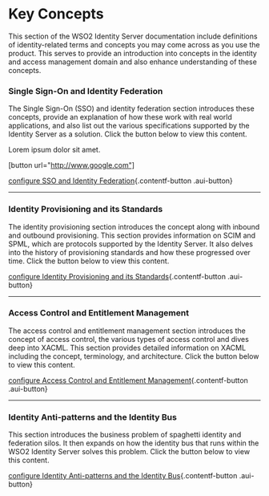 # Key Concepts

This section of the WSO2 Identity Server documentation include
definitions of identity-related terms and concepts you may come across
as you use the product. This serves to provide an introduction into
concepts in the identity and access management domain and also enhance
understanding of these concepts.


### Single Sign-On and Identity Federation

The Single Sign-On (SSO) and identity federation section introduces
these concepts, provide an explanation of how these work with real world
applications, and also list out the various specifications supported by
the Identity Server as a solution. Click the button below to view this
content.

Lorem ipsum dolor sit amet.

[button url="http://www.google.com"]

[configure SSO and Identity
Federation](../../getting-started/single-sign-on-and-identity-federation){.contentf-button
.aui-button}

------------------------------------------------------------------------

### Identity Provisioning and its Standards

The identity provisioning section introduces the concept along with
inbound and outbound provisioning. This section provides information on
SCIM and SPML, which are protocols supported by the Identity Server. It
also delves into the history of provisioning standards and how these
progressed over time. Click the button below to view this content.

[configure Identity Provisioning and its
Standards](../../key-concepts/identity-provisioning-and-its-standards){.contentf-button
.aui-button}

  

------------------------------------------------------------------------

### Access Control and Entitlement Management

The access control and entitlement management section introduces the
concept of access control, the various types of access control and dives
deep into XACML. This section provides detailed information on XACML
including the concept, terminology, and architecture. Click the button
below to view this content.

[configure Access Control and Entitlement
Management](../../getting-started/access-control-and-entitlement-management){.contentf-button
.aui-button}

  

------------------------------------------------------------------------

### Identity Anti-patterns and the Identity Bus

This section introduces the business problem of spaghetti identity and
federation silos. It then expands on how the identity bus that runs
within the WSO2 Identity Server solves this problem. Click the button
below to view this content.

[configure Identity Anti-patterns and the Identity
Bus](../../getting-started/identity-anti-patterns-and-the-identity-bus){.contentf-button
.aui-button}

  
